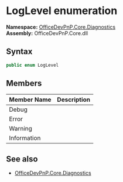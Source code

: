 # LogLevel  enumeration
**Namespace:** [OfficeDevPnP.Core.Diagnostics](OfficeDevPnP.Core.Diagnostics.md)  
**Assembly:** OfficeDevPnP.Core.dll  
## Syntax
```C#
public enum LogLevel
```
## Members
|**Member Name**|**Description**|
|:-----|:-----|
| Debug | 
| Error | 
| Warning | 
| Information | 

## See also
- [OfficeDevPnP.Core.Diagnostics](OfficeDevPnP.Core.Diagnostics.md)
